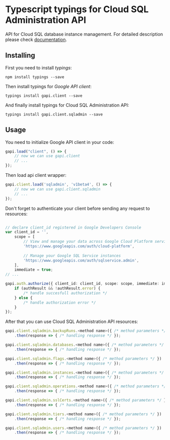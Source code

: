 # Typescript typings for Cloud SQL Administration API
API for Cloud SQL database instance management.
For detailed description please check [documentation](https://cloud.google.com/sql/docs/reference/latest).

## Installing

First you need to install *typings*:
```
npm install typings --save 
```

Then install typings for *Google API client*:
```
typings install gapi.client --save 
```

And finally install typings for Cloud SQL Administration API:
```
typings install gapi.client.sqladmin --save 
```

## Usage

You need to initialize Google API client in your code:
```typescript
gapi.load("client", () => { 
    // now we can use gapi.client
    // ... 
});
```

Then load api client wrapper:
```typescript
gapi.client.load('sqladmin', 'v1beta4', () => {
    // now we can use gapi.client.sqladmin
    // ... 
});
```

Don't forget to authenticate your client before sending any request to resources:
```typescript

// declare client_id registered in Google Developers Console
var client_id = '',
    scope = [     
        // View and manage your data across Google Cloud Platform services
        'https://www.googleapis.com/auth/cloud-platform',
    
        // Manage your Google SQL Service instances
        'https://www.googleapis.com/auth/sqlservice.admin',
    ],
    immediate = true;
// ...

gapi.auth.authorize({ client_id: client_id, scope: scope, immediate: immediate }, authResult => {
    if (authResult && !authResult.error) {
        /* handle succesfull authorization */
    } else {
        /* handle authorization error */
    }
});            
```

After that you can use Cloud SQL Administration API resources:

```typescript
gapi.client.sqladmin.backupRuns.<method name>({ /* method parameters */ })
    .then(response => { /* handling response */ });

gapi.client.sqladmin.databases.<method name>({ /* method parameters */ })
    .then(response => { /* handling response */ });

gapi.client.sqladmin.flags.<method name>({ /* method parameters */ })
    .then(response => { /* handling response */ });

gapi.client.sqladmin.instances.<method name>({ /* method parameters */ })
    .then(response => { /* handling response */ });

gapi.client.sqladmin.operations.<method name>({ /* method parameters */ })
    .then(response => { /* handling response */ });

gapi.client.sqladmin.sslCerts.<method name>({ /* method parameters */ })
    .then(response => { /* handling response */ });

gapi.client.sqladmin.tiers.<method name>({ /* method parameters */ })
    .then(response => { /* handling response */ });

gapi.client.sqladmin.users.<method name>({ /* method parameters */ })
    .then(response => { /* handling response */ });
```